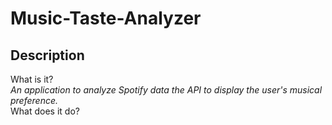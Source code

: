 # Music-Taste-Analyzer

## Description
 What is it?  
 _An application to analyze Spotify data the API to display the user's musical preference._  
 What does it do?    
